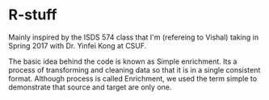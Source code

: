 # R-stuff
Mainly inspired by the ISDS 574 class that I'm (refereing to Vishal) taking in Spring 2017 with Dr. Yinfei Kong at CSUF.

The basic idea behind the code is known as Simple enrichment. Its a process of transforming and cleaning data so that it is in a single consistent format. Although process is called Enrichment, we used the term simple to demonstrate that source and target are only one. 
